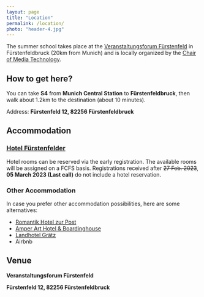 ```yaml
---
layout: page
title: "Location"
permalink: /location/
photo: "header-4.jpg"
---
```

The summer school takes place at the [Veranstaltungsforum Fürstenfeld](https://www.fuerstenfeld.de) in Fürstenfeldbruck (20km from Munich) and is locally organized by the [Chair of Media Technology](https://www.ce.cit.tum.de/en/lmt/).


## How to get here?
You can take **S4** from **Munich Central Station** to **Fürstenfeldbruck**, then walk about 1.2km to the destination (about 10 minutes).


Address: **Fürstenfeld 12, 82256 Fürstenfeldbruck** 


## Accommodation

### [Hotel Fürstenfelder](https://www.fuerstenfelder.com/)

Hotel rooms can be reserved via the early registration. The available rooms will be assigned on a FCFS basis. Registrations received after ~~27 Feb. 2023~~, **05 March 2023 (Last call)** do not include a hotel reservation.



### Other Accommodation
In case you prefer other accommodation possibilities, here are some alternatives:

* [Romantik Hotel zur Post](https://www.hotelpost-ffb.de/)
* [Amper Art Hotel & Boardinghouse](https://www.amper-art-hotel.de/)
* [Landhotel Grätz](https://www.gasthof-graetz.de/)
* Airbnb
 




## Venue
**Veranstaltungsforum Fürstenfeld**

**Fürstenfeld 12, 82256 Fürstenfeldbruck** 

